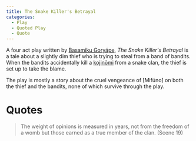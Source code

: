 ```yaml
---
title: The Snake Killer's Betrayal
categories:
  - Play
  - Quoted Play
  - Quote
---
```


A four act play written by [Basamiku Goryápe](), *The Snake Killer's Betrayal* is a tale about a slightly dim thief who is trying to steal from a band of bandits. When the bandits  accidentally kill a [kojinōmi]() from a snake clan, the thief is set up to take the blame.

The play is mostly a story about the cruel vengeance of [Mifúno] on both the thief and the bandits, none of which survive through the play.

# Quotes

> The weight of opinions is measured in years, not from the freedom of a womb but those earned as a true member of the clan. (Scene 19)
